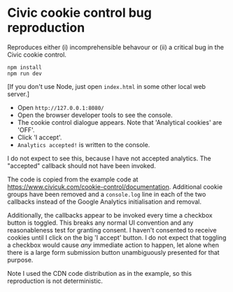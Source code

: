 
Civic cookie control bug reproduction
=====================================

Reproduces either (i) incomprehensible behavour or (ii) a critical bug in the Civic cookie control.

    npm install
    npm run dev

[If you don't use Node, just open `index.html` in some other local web server.]

- Open `http://127.0.0.1:8080/`
- Open the browser developer tools to see the console.
- The cookie control dialogue appears. Note that 'Analytical cookies' are 'OFF'.
- Click 'I accept'.
- `Analytics accepted!` is written to the console.

I do not expect to see this, because I have not accepted analytics. The "accepted" callback should not have been invoked.

The code is copied from the example code at https://www.civicuk.com/cookie-control/documentation. Additional cookie groups have been removed and a `console.log` line in each of the two callbacks instead of the Google Analytics initialisation and removal.

Additionally, the callbacks appear to be invoked every time a checkbox button is toggled. This breaks any normal UI convention and any reasonableness test for granting consent. I haven't consented to receive cookies until I click on the big 'I accept' button. I do not expect that toggling a checkbox would cause *any* immediate action to happen, let alone when there is a large form submission button unambiguously presented for that purpose.

Note I used the CDN code distribution as in the example, so this reproduction is not deterministic.
